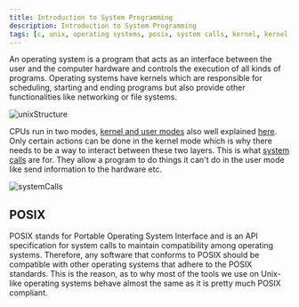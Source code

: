 ```yaml
---
title: Introduction to System Programming
description: Introduction to System Programming
tags: [c, unix, operating systems, posix, system calls, kernel, kernel user mode]
---
```


An operating system is a program that acts as an interface between the user and the computer hardware and controls the execution of all kinds of programs. Operating systems have kernels which are responsible for scheduling, starting and ending programs but also provide other functionalities like networking or file systems.

![unixStructure](/img/programming/unixStructure.png)

CPUs run in two modes, [kernel and user modes](https://docs.microsoft.com/en-us/windows-hardware/drivers/gettingstarted/user-mode-and-kernel-mode) also well explained [here](https://blog.codinghorror.com/understanding-user-and-kernel-mode/). Only certain actions can be done in the kernel mode which is why there needs to be a way to interact between these two layers. This is what [system calls](https://www.ionos.com/digitalguide/server/know-how/what-are-system-calls/) are for. They allow a program to do things it can't do in the user mode like send information to the hardware etc.

![systemCalls](/img/programming/systemCalls.png)

## POSIX

POSIX stands for Portable Operating System Interface and is an API specification for system calls to maintain compatibility among operating systems. Therefore, any software that conforms to POSIX should be compatible with other operating systems that adhere to the POSIX standards. This is the reason, as to why most of the tools we use on Unix-like operating systems behave almost the same as it is pretty much POSIX compliant.
